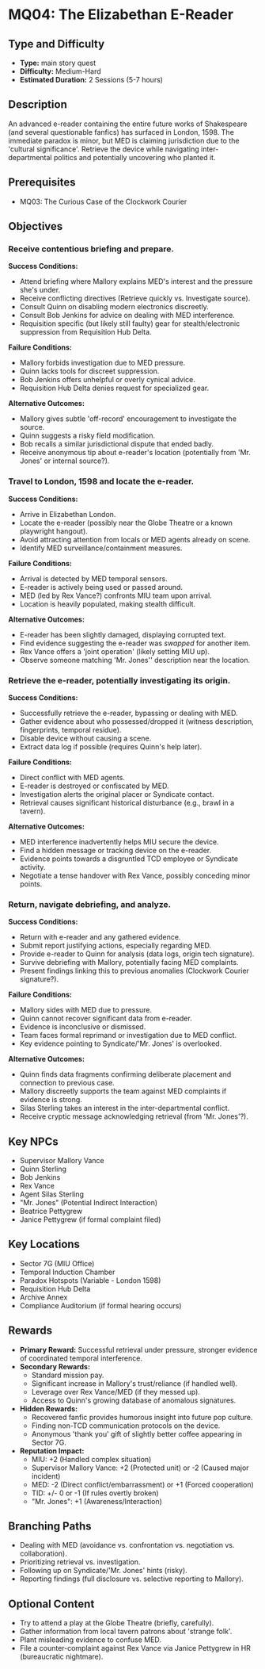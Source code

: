 # MQ04: The Elizabethan E-Reader

## Type and Difficulty
- **Type:** main story quest
- **Difficulty:** Medium-Hard
- **Estimated Duration:** 2 Sessions (5-7 hours)

## Description
An advanced e-reader containing the entire future works of Shakespeare (and several questionable fanfics) has surfaced in London, 1598. The immediate paradox is minor, but MED is claiming jurisdiction due to the 'cultural significance'. Retrieve the device while navigating inter-departmental politics and potentially uncovering who planted it.

## Prerequisites
- MQ03: The Curious Case of the Clockwork Courier

## Objectives
### Receive contentious briefing and prepare.

**Success Conditions:**
- Attend briefing where Mallory explains MED's interest and the pressure she's under.
- Receive conflicting directives (Retrieve quickly vs. Investigate source).
- Consult Quinn on disabling modern electronics discreetly.
- Consult Bob Jenkins for advice on dealing with MED interference.
- Requisition specific (but likely still faulty) gear for stealth/electronic suppression from Requisition Hub Delta.

**Failure Conditions:**
- Mallory forbids investigation due to MED pressure.
- Quinn lacks tools for discreet suppression.
- Bob Jenkins offers unhelpful or overly cynical advice.
- Requisition Hub Delta denies request for specialized gear.

**Alternative Outcomes:**
- Mallory gives subtle 'off-record' encouragement to investigate the source.
- Quinn suggests a risky field modification.
- Bob recalls a similar jurisdictional dispute that ended badly.
- Receive anonymous tip about e-reader's location (potentially from 'Mr. Jones' or internal source?).
### Travel to London, 1598 and locate the e-reader.

**Success Conditions:**
- Arrive in Elizabethan London.
- Locate the e-reader (possibly near the Globe Theatre or a known playwright hangout).
- Avoid attracting attention from locals or MED agents already on scene.
- Identify MED surveillance/containment measures.

**Failure Conditions:**
- Arrival is detected by MED temporal sensors.
- E-reader is actively being used or passed around.
- MED (led by Rex Vance?) confronts MIU team upon arrival.
- Location is heavily populated, making stealth difficult.

**Alternative Outcomes:**
- E-reader has been slightly damaged, displaying corrupted text.
- Find evidence suggesting the e-reader was *swapped* for another item.
- Rex Vance offers a 'joint operation' (likely setting MIU up).
- Observe someone matching 'Mr. Jones'' description near the location.
### Retrieve the e-reader, potentially investigating its origin.

**Success Conditions:**
- Successfully retrieve the e-reader, bypassing or dealing with MED.
- Gather evidence about who possessed/dropped it (witness description, fingerprints, temporal residue).
- Disable device without causing a scene.
- Extract data log if possible (requires Quinn's help later).

**Failure Conditions:**
- Direct conflict with MED agents.
- E-reader is destroyed or confiscated by MED.
- Investigation alerts the original placer or Syndicate contact.
- Retrieval causes significant historical disturbance (e.g., brawl in a tavern).

**Alternative Outcomes:**
- MED interference inadvertently helps MIU secure the device.
- Find a hidden message or tracking device on the e-reader.
- Evidence points towards a disgruntled TCD employee or Syndicate activity.
- Negotiate a tense handover with Rex Vance, possibly conceding minor points.
### Return, navigate debriefing, and analyze.

**Success Conditions:**
- Return with e-reader and any gathered evidence.
- Submit report justifying actions, especially regarding MED.
- Provide e-reader to Quinn for analysis (data logs, origin tech signature).
- Survive debriefing with Mallory, potentially facing MED complaints.
- Present findings linking this to previous anomalies (Clockwork Courier signature?).

**Failure Conditions:**
- Mallory sides with MED due to pressure.
- Quinn cannot recover significant data from e-reader.
- Evidence is inconclusive or dismissed.
- Team faces formal reprimand or investigation due to MED conflict.
- Key evidence pointing to Syndicate/'Mr. Jones' is overlooked.

**Alternative Outcomes:**
- Quinn finds data fragments confirming deliberate placement and connection to previous case.
- Mallory discreetly supports the team against MED complaints if evidence is strong.
- Silas Sterling takes an interest in the inter-departmental conflict.
- Receive cryptic message acknowledging retrieval (from 'Mr. Jones'?).

## Key NPCs
- Supervisor Mallory Vance
- Quinn Sterling
- Bob Jenkins
- Rex Vance
- Agent Silas Sterling
- "Mr. Jones" (Potential Indirect Interaction)
- Beatrice Pettygrew
- Janice Pettygrew (if formal complaint filed)

## Key Locations
- Sector 7G (MIU Office)
- Temporal Induction Chamber
- Paradox Hotspots (Variable - London 1598)
- Requisition Hub Delta
- Archive Annex
- Compliance Auditorium (if formal hearing occurs)

## Rewards
- **Primary Reward:** Successful retrieval under pressure, stronger evidence of coordinated temporal interference.
- **Secondary Rewards:**
  - Standard mission pay.
  - Significant increase in Mallory's trust/reliance (if handled well).
  - Leverage over Rex Vance/MED (if they messed up).
  - Access to Quinn's growing database of anomalous signatures.
- **Hidden Rewards:**
  - Recovered fanfic provides humorous insight into future pop culture.
  - Finding non-TCD communication protocols on the device.
  - Anonymous 'thank you' gift of slightly better coffee appearing in Sector 7G.
- **Reputation Impact:**
  - MIU: +2 (Handled complex situation)
  - Supervisor Mallory Vance: +2 (Protected unit) or -2 (Caused major incident)
  - MED: -2 (Direct conflict/embarrassment) or +1 (Forced cooperation)
  - TID: +/- 0 or -1 (If rules overtly broken)
  - "Mr. Jones": +1 (Awareness/Interaction)

## Branching Paths
- Dealing with MED (avoidance vs. confrontation vs. negotiation vs. collaboration).
- Prioritizing retrieval vs. investigation.
- Following up on Syndicate/'Mr. Jones' hints (risky).
- Reporting findings (full disclosure vs. selective reporting to Mallory).

## Optional Content
- Try to attend a play at the Globe Theatre (briefly, carefully).
- Gather information from local tavern patrons about 'strange folk'.
- Plant misleading evidence to confuse MED.
- File a counter-complaint against Rex Vance via Janice Pettygrew in HR (bureaucratic nightmare).
